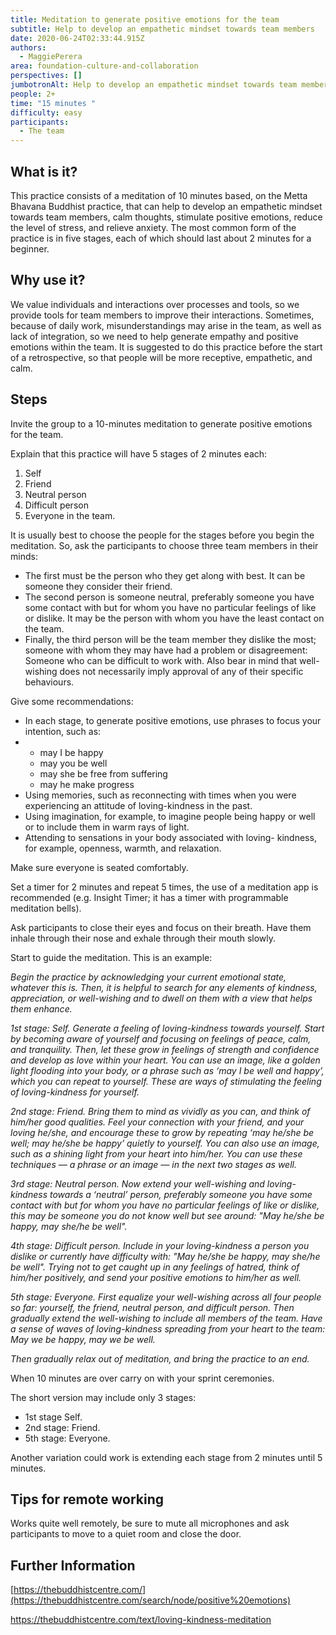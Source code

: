 ```yaml
---
title: Meditation to generate positive emotions for the team
subtitle: Help to develop an empathetic mindset towards team members
date: 2020-06-24T02:33:44.915Z
authors:
  - MaggiePerera
area: foundation-culture-and-collaboration
perspectives: []
jumbotronAlt: Help to develop an empathetic mindset towards team members
people: 2+
time: "15 minutes "
difficulty: easy
participants:
  - The team
---
```

## What is it?

This practice consists of a meditation of 10 minutes based, on the Metta Bhavana Buddhist practice, that can help to develop an empathetic mindset towards team members, calm thoughts, stimulate positive emotions, reduce the level of stress, and relieve anxiety. The most common form of the practice is in five stages, each of which should last about 2 minutes for a beginner.

## Why use it?

We value individuals and interactions over processes and tools, so we provide tools for team members to improve their interactions. Sometimes, because of daily work, misunderstandings may arise in the team, as well as lack of integration, so we need to help generate empathy and positive emotions within the team. It is suggested to do this practice before the start of a retrospective, so that people will be more receptive, empathetic, and calm.

## Steps

Invite the group to a 10-minutes meditation to generate positive emotions for the team.

Explain that this practice will have 5 stages of 2 minutes each:

1. Self
2. Friend
3. Neutral person
4. Difficult person
5. Everyone in the team.

It is usually best to choose the people for the stages before you begin the meditation. So, ask the participants to choose three team members in their minds:

* The first must be the person who they get along with best. It can be someone they consider their friend.
* The second person is someone neutral, preferably someone you have some contact with but for whom you have no particular feelings of like or dislike. It may be the person with whom you have the least contact on the team.
* Finally, the third person will be the team member they dislike the most; someone with whom they may have had a problem or disagreement: Someone who can be difficult to work with. Also bear in mind that well-wishing does not necessarily imply approval of any of their specific behaviours.

Give some recommendations:

* In each stage, to generate positive emotions, use phrases to focus your intention, such as:
* * may I be happy
  * may you be well
  * may she be free from suffering
  * may he make progress
* Using memories, such as reconnecting with times when you were experiencing an attitude of loving-kindness in the past.
* Using imagination, for example, to imagine people being happy or well or to include them in warm rays of light.
* Attending to sensations in your body associated with loving- kindness, for example, openness, warmth, and relaxation.

Make sure everyone is seated comfortably.

Set a timer for 2 minutes and repeat 5 times, the use of a meditation app is recommended (e.g. Insight Timer; it has a timer with programmable meditation bells).

Ask participants to close their eyes and focus on their breath. Have them inhale through their nose and exhale through their mouth slowly.

Start to guide the meditation. This is an example:

*Begin the practice by acknowledging your current emotional state, whatever this is. Then, it is helpful to search for any elements of kindness, appreciation, or well-wishing and to dwell on them with a view that helps them enhance.*

*1st stage: Self. Generate a feeling of loving-kindness towards yourself. Start by becoming aware of yourself and focusing on feelings of peace, calm, and tranquility. Then, let these grow in feelings of strength and confidence and develop as love within your heart. You can use an image, like a golden light flooding into your body, or a phrase such as ‘may I be well and happy’, which you can repeat to yourself. These are ways of stimulating the feeling of loving-kindness for yourself.*

*2nd stage: Friend. Bring them to mind as vividly as you can, and think of him/her good qualities. Feel your connection with your friend, and your loving he/she, and encourage these to grow by repeating ‘may he/she be well; may he/she be happy’ quietly to yourself. You can also use an image, such as a shining light from your heart into him/her. You can use these techniques — a phrase or an image — in the next two stages as well.*

*3rd stage: Neutral person. Now extend your well-wishing and loving-kindness towards a ‘neutral’ person, preferably someone you have some contact with but for whom you have no particular feelings of like or dislike, this may be someone you do not know well but see around: "May he/she be happy, may she/he be well".*

*4th stage: Difficult person. Include in your loving-kindness a person you dislike or currently have difficulty with: "May he/she be happy, may she/he be well". Trying not to get caught up in any feelings of hatred, think of him/her positively, and send your positive emotions to him/her as well.*

*5th stage: Everyone. First equalize your well-wishing across all four people so far: yourself, the friend, neutral person, and difficult person. Then gradually extend the well-wishing to include all members of the team. Have a sense of waves of loving-kindness spreading from your heart to the team: May we be happy, may we be well.*

*Then gradually relax out of meditation, and bring the practice to an end.*

When 10 minutes are over carry on with your sprint ceremonies.

The short version may include only 3 stages:

* 1st stage Self.
* 2nd stage: Friend.
* 5th stage: Everyone.

Another variation could work is extending each stage from 2 minutes until 5 minutes.

## **Tips for remote working**

Works quite well remotely, be sure to mute all microphones and ask participants to move to a quiet room and close the door.

## Further Information

[https://thebuddhistcentre.com/](https://thebuddhistcentre.com/search/node/positive%20emotions)

<https://thebuddhistcentre.com/text/loving-kindness-meditation>